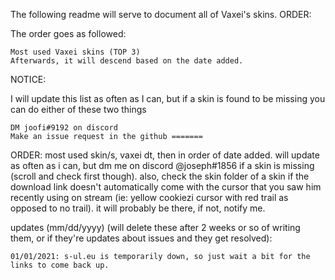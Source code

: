 The following readme will serve to document all of Vaxei's skins.
ORDER:

The order goes as followed:

    Most used Vaxei skins (TOP 3)
    Afterwards, it will descend based on the date added.

NOTICE:

I will update this list as often as I can, but if a skin is found to be missing you can do either of these two things

    DM joofi#9192 on discord
    Make an issue request in the github =======

ORDER: most used skin/s, vaxei dt, then in order of date added.
will update as often as i can, but dm me on discord @joseph#1856 if a skin is missing (scroll and check first though).
also, check the skin folder of a skin if the download link doesn't automatically come with the cursor that you saw him recently using on stream (ie: yellow cookiezi cursor with red trail as opposed to no trail). it will probably be there, if not, notify me.

updates (mm/dd/yyyy) (will delete these after 2 weeks or so of writing them, or if they're updates about issues and they get resolved):

    01/01/2021: s-ul.eu is temporarily down, so just wait a bit for the links to come back up.
